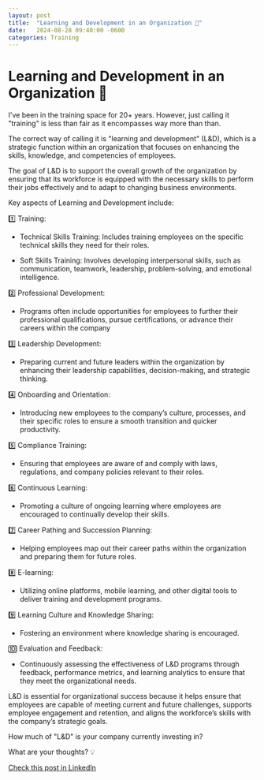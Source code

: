 ```yaml
---
layout: post
title:  "Learning and Development in an Organization 🚀"
date:   2024-08-28 09:40:00 -0600
categories: Training
---
```


# Learning and Development in an Organization 🚀

I've been in the training space for 20+ years. However, just calling it "training" is less than fair as it encompasses way more than than. 

The correct way of calling it is "learning and development" (L&D), which is a strategic function within an organization that focuses on enhancing the skills, knowledge, and competencies of employees.

The goal of L&D is to support the overall growth of the organization by ensuring that its workforce is equipped with the necessary skills to perform their jobs effectively and to adapt to changing business environments.

Key aspects of Learning and Development include:

1️⃣ Training: 
- Technical Skills Training: Includes training employees on the specific technical skills they need for their roles.

- Soft Skills Training: Involves developing interpersonal skills, such as communication, teamwork, leadership, problem-solving, and emotional intelligence.

2️⃣ Professional Development:
- Programs often include opportunities for employees to further their professional qualifications, pursue certifications, or advance their careers within the company

3️⃣ Leadership Development:
-  Preparing current and future leaders within the organization by enhancing their leadership capabilities, decision-making, and strategic thinking.

4️⃣ Onboarding and Orientation:
- Introducing new employees to the company’s culture, processes, and their specific roles to ensure a smooth transition and quicker productivity.

5️⃣ Compliance Training:
- Ensuring that employees are aware of and comply with laws, regulations, and company policies relevant to their roles.  

6️⃣ Continuous Learning:
- Promoting a culture of ongoing learning where employees are encouraged to continually develop their skills.

7️⃣ Career Pathing and Succession Planning:
- Helping employees map out their career paths within the organization and preparing them for future roles.

8️⃣ E-learning:
- Utilizing online platforms, mobile learning, and other digital tools to deliver training and development programs.

9️⃣ Learning Culture and Knowledge Sharing:
- Fostering an environment where knowledge sharing is encouraged.

🔟 Evaluation and Feedback:
- Continuously assessing the effectiveness of L&D programs through feedback, performance metrics, and learning analytics to ensure that they meet the organizational needs.

L&D is essential for organizational success because it helps ensure that employees are capable of meeting current and future challenges, supports employee engagement and retention, and aligns the workforce’s skills with the company’s strategic goals.

How much of "L&D" is your company currently investing in?  

What are your thoughts? 💡

[Check this post in LinkedIn](https://www.linkedin.com/posts/xmorera_videotraining-traininginnovation-onlinelearning-activity-7234555383598477313-8n5P?utm_source=share&utm_medium=member_desktop)